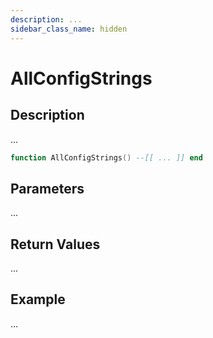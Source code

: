 ```yaml
---
description: ...
sidebar_class_name: hidden
---
```


# AllConfigStrings

## Description

...

```lua
function AllConfigStrings() --[[ ... ]] end
```

## Parameters

...

## Return Values

...

## Example

...

